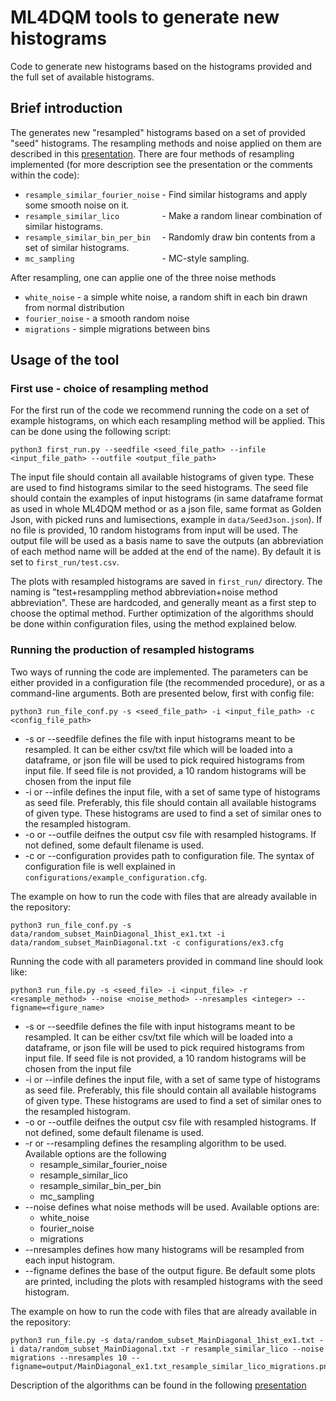 # ML4DQM tools to generate new histograms

Code to generate new histograms based on the histograms provided and the full set of available histograms. 

## Brief introduction

The generates new "resampled" histograms based on a set of provided "seed" histograms. The resampling methods and noise applied on them are described in this [presentation](https://indico.cern.ch/event/921028/contributions/3869615/attachments/2043283/3422582/presentation.pdf). There are four methods of resampling implemented (for more description see the presentation or the comments within the code):

* ```resample_similar_fourier_noise``` - Find similar histograms and apply some smooth noise on it.
* ```resample_similar_lico         ``` - Make a random linear combination of similar histograms.
* ```resample_similar_bin_per_bin  ``` - Randomly draw bin contents from a set of similar histograms.
* ```mc_sampling                   ``` - MC-style sampling.

After resampling, one can applie one of the three noise methods

* ```white_noise``` - a simple white noise, a random shift in each bin drawn from normal distribution
* ```fourier_noise``` - a smooth random noise
* ```migrations``` - simple migrations between bins

## Usage of the tool

### First use - choice of resampling method

For the first run of the code we recommend running the code on a set of example histograms, on which each resampling method will be applied. This can be done using the following script:

```
python3 first_run.py --seedfile <seed_file_path> --infile <input_file_path> --outfile <output_file_path>
```
The input file should contain all available histograms of given type. These are used to find histograms similar to the seed histograms.
The seed file should contain the examples of input histograms (in same dataframe format as used in whole ML4DQM method or as a json file, same format as Golden Json, with picked runs and lumisections, example in ```data/SeedJson.json```). If no file is provided, 10 random histograms from input will be used.
The output file will be used as a basis name to save the outputs (an abbreviation of each method name will be added at the end of the name). By default it is set to ```first_run/test.csv```.

The plots with resampled histograms are saved in ```first_run/``` directory. The naming is "test+resamppling method abbreviation+noise method abbreviation". These are hardcoded, and generally meant as a first step to choose the optimal method. Further optimization of the algorithms should be done within configuration files, using the method explained below.

### Running the production of resampled histograms

Two ways of running the code are implemented. The parameters can be either provided in a configuration file (the recommended procedure), or as a command-line arguments. Both are presented below, first with config file:

```
python3 run_file_conf.py -s <seed_file_path> -i <input_file_path> -c <config_file_path> 
```
* -s or --seedfile defines the file with input histograms meant to be resampled. It can be either csv/txt file which will be loaded into a dataframe, or json file will be used to pick required histograms from input file. If seed file is not provided, a 10 random histograms will be chosen from the input file
* -i or --infile defines the input file, with a set of same type of histograms as seed file. Preferably, this file should contain all available histograms of given type. These histograms are used to find a set of similar ones to the resampled histogram.
* -o or --outfile deifnes the output csv file with resampled histograms. If not defined, some default filename is used.
* -c or --configuration provides path to configuration file. The syntax of configuration file is well explained in ```configurations/example_configuration.cfg```.

The example on how to run the code with files that are already available in the repository:
```
python3 run_file_conf.py -s data/random_subset_MainDiagonal_1hist_ex1.txt -i data/random_subset_MainDiagonal.txt -c configurations/ex3.cfg
```

Running the code with all parameters provided in command line should look like:
```
python3 run_file.py -s <seed_file> -i <input_file> -r <resample_method> --noise <noise_method> --nresamples <integer> --figname=<figure_name>
```

* -s or --seedfile defines the file with input histograms meant to be resampled. It can be either csv/txt file which will be loaded into a dataframe, or json file will be used to pick required histograms from input file. If seed file is not provided, a 10 random histograms will be chosen from the input file
* -i or --infile defines the input file, with a set of same type of histograms as seed file. Preferably, this file should contain all available histograms of given type. These histograms are used to find a set of similar ones to the resampled histogram.
* -o or --outfile deifnes the output csv file with resampled histograms. If not defined, some default filename is used.
* -r or --resampling defines the resampling algorithm to be used. Available options are the following
  * resample_similar_fourier_noise
  * resample_similar_lico
  * resample_similar_bin_per_bin
  * mc_sampling
* --noise defines what noise methods will be used. Available options are:
  * white_noise
  * fourier_noise
  * migrations
* --nresamples defines how many histograms will be resampled from each input histogram.
* --figname defines the base of the output figure. Be default some plots are printed, including the plots with resampled histograms with the seed histogram.

The example on how to run the code with files that are already available in the repository:
```
python3 run_file.py -s data/random_subset_MainDiagonal_1hist_ex1.txt -i data/random_subset_MainDiagonal.txt -r resample_similar_lico --noise migrations --nresamples 10 --figname=output/MainDiagonal_ex1.txt_resample_similar_lico_migrations.png
```


Description of the algorithms can be found in the following [presentation](https://indico.cern.ch/event/921028/contributions/3869615/attachments/2043283/3422582/presentation.pdf)
